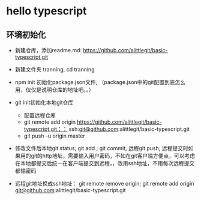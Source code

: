 # hello typescript

## 环境初始化
* 新建仓库，添加readme.md: https://github.com/alittlegit/basic-typescript.git
* 新建文件夹 tranning, cd tranning
* npm init 初始化package.json文件, （package.json中的git配置到底怎么用，仅仅是说明仓库的地址吧。。）
* git init初始化本地git仓库
  - 配置远程仓库
  - git remote add origin https://github.com/alittlegit/basic-typescript.git；； ssh:git@github.com:alittlegit/basic-typescript.git
  - git push -u origin master
  
* 修改文件后本地git status; git add ; git commit; 远程git push; 远程提交时如果用的git的http地址，需要输入用户密码，不如在git客户端方便点，可以考虑在本地都提交后统一在客户端提交到远程，，改用ssh地址，不用每次远程提交都输密码
* 远程git地址换成ssh地址： git remote remove origin; git remote add origin git@github.com:alittlegit/basic-typescript.git
